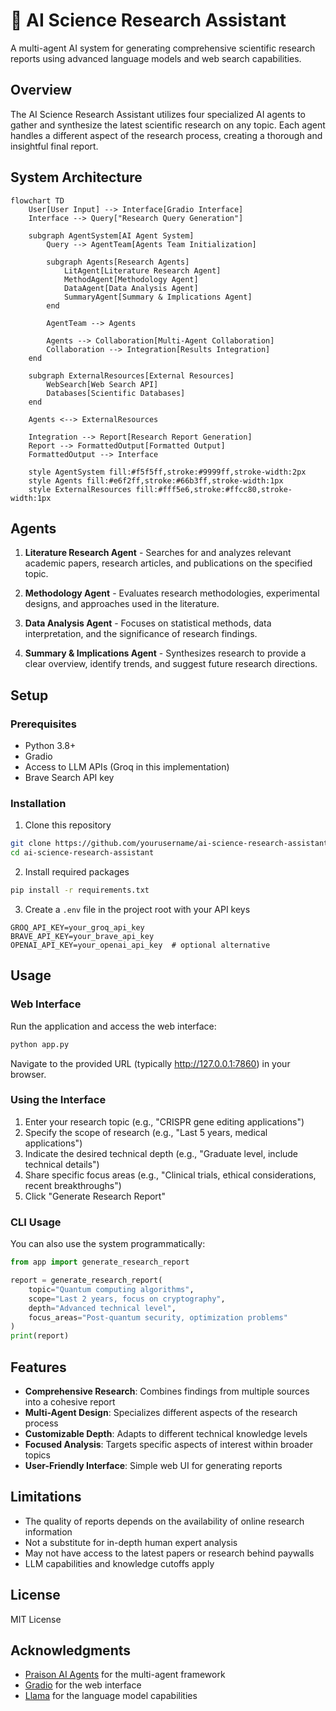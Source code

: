 # 🔬 AI Science Research Assistant

A multi-agent AI system for generating comprehensive scientific research reports using advanced language models and web search capabilities.

## Overview

The AI Science Research Assistant utilizes four specialized AI agents to gather and synthesize the latest scientific research on any topic. Each agent handles a different aspect of the research process, creating a thorough and insightful final report.

## System Architecture

```mermaid
flowchart TD
    User[User Input] --> Interface[Gradio Interface]
    Interface --> Query["Research Query Generation"]
    
    subgraph AgentSystem[AI Agent System]
        Query --> AgentTeam[Agents Team Initialization]
        
        subgraph Agents[Research Agents]
            LitAgent[Literature Research Agent]
            MethodAgent[Methodology Agent]
            DataAgent[Data Analysis Agent]
            SummaryAgent[Summary & Implications Agent]
        end
        
        AgentTeam --> Agents
        
        Agents --> Collaboration[Multi-Agent Collaboration]
        Collaboration --> Integration[Results Integration]
    end
    
    subgraph ExternalResources[External Resources]
        WebSearch[Web Search API]
        Databases[Scientific Databases]
    end
    
    Agents <--> ExternalResources
    
    Integration --> Report[Research Report Generation]
    Report --> FormattedOutput[Formatted Output]
    FormattedOutput --> Interface
    
    style AgentSystem fill:#f5f5ff,stroke:#9999ff,stroke-width:2px
    style Agents fill:#e6f2ff,stroke:#66b3ff,stroke-width:1px
    style ExternalResources fill:#fff5e6,stroke:#ffcc80,stroke-width:1px
```

## Agents

1. **Literature Research Agent** - Searches for and analyzes relevant academic papers, research articles, and publications on the specified topic.

2. **Methodology Agent** - Evaluates research methodologies, experimental designs, and approaches used in the literature.

3. **Data Analysis Agent** - Focuses on statistical methods, data interpretation, and the significance of research findings.

4. **Summary & Implications Agent** - Synthesizes research to provide a clear overview, identify trends, and suggest future research directions.

## Setup

### Prerequisites

- Python 3.8+
- Gradio
- Access to LLM APIs (Groq in this implementation)
- Brave Search API key

### Installation

1. Clone this repository
```bash
git clone https://github.com/yourusername/ai-science-research-assistant.git
cd ai-science-research-assistant
```

2. Install required packages
```bash
pip install -r requirements.txt
```

3. Create a `.env` file in the project root with your API keys
```
GROQ_API_KEY=your_groq_api_key
BRAVE_API_KEY=your_brave_api_key
OPENAI_API_KEY=your_openai_api_key  # optional alternative
```

## Usage

### Web Interface

Run the application and access the web interface:

```bash
python app.py
```

Navigate to the provided URL (typically http://127.0.0.1:7860) in your browser.

### Using the Interface

1. Enter your research topic (e.g., "CRISPR gene editing applications")
2. Specify the scope of research (e.g., "Last 5 years, medical applications")
3. Indicate the desired technical depth (e.g., "Graduate level, include technical details")
4. Share specific focus areas (e.g., "Clinical trials, ethical considerations, recent breakthroughs")
5. Click "Generate Research Report"

### CLI Usage

You can also use the system programmatically:

```python
from app import generate_research_report

report = generate_research_report(
    topic="Quantum computing algorithms",
    scope="Last 2 years, focus on cryptography",
    depth="Advanced technical level",
    focus_areas="Post-quantum security, optimization problems"
)
print(report)
```

## Features

- **Comprehensive Research**: Combines findings from multiple sources into a cohesive report
- **Multi-Agent Design**: Specializes different aspects of the research process
- **Customizable Depth**: Adapts to different technical knowledge levels
- **Focused Analysis**: Targets specific aspects of interest within broader topics
- **User-Friendly Interface**: Simple web UI for generating reports

## Limitations

- The quality of reports depends on the availability of online research information
- Not a substitute for in-depth human expert analysis
- May not have access to the latest papers or research behind paywalls
- LLM capabilities and knowledge cutoffs apply

## License

MIT License

## Acknowledgments

- [Praison AI Agents](https://github.com/praison/ai-agents) for the multi-agent framework
- [Gradio](https://gradio.app/) for the web interface
- [Llama](https://github.com/facebookresearch/llama) for the language model capabilities